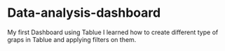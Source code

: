 # Data-analysis-dashboard
My first Dashboard using Tablue
I learned how to create different type of graps in Tablue and applying filters on them.
